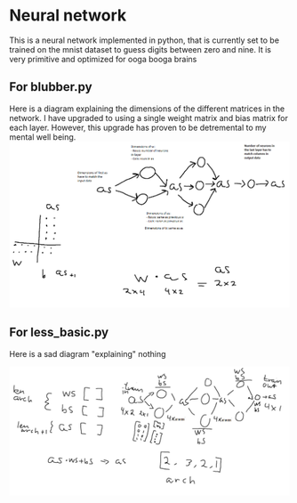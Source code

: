 # Neural network
This is a neural network implemented in python, that is currently set to be trained
on the mnist dataset to guess digits between zero and nine.
It is very primitive and optimized for ooga booga brains

## For blubber.py
Here is a diagram explaining the dimensions of the different matrices in the network. I have upgraded to using a single weight matrix and bias matrix for each layer. However, this upgrade has proven to be detremental to my mental well being.
![Brain hurt](https://github.com/joachimvelde/neural-network/blob/main/media/painful.png?raw=true)

## For less_basic.py
Here is a sad diagram "explaining" nothing

![Sad diagram](https://github.com/joachimvelde/neural-network/blob/main/media/pain.png?raw=true)
